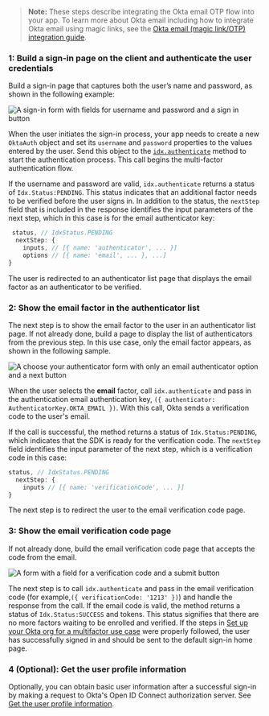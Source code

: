 > **Note:** These steps describe integrating the Okta email OTP flow into your app. To learn more about Okta email including how to integrate Okta email using magic links, see the [Okta email (magic link/OTP) integration guide](/docs/guides/authenticators-okta-email/nodeexpress/main/).

### 1: Build a sign-in page on the client and authenticate the user credentials

Build a sign-in page that captures both the user’s name and password, as shown in the following example:

<div class="half wireframe-border">

![A sign-in form with fields for username and password and a sign in button](/img/wireframes/sign-in-form-username-and-password.png)

<!--

Source image: https://www.figma.com/file/YH5Zhzp66kGCglrXQUag2E/%F0%9F%93%8A-Updated-Diagrams-for-Dev-Docs?node-id=3398%3A36678&t=wzNwSZkdctajVush-1 sign-in-form-username-and-password
 -->

</div>

When the user initiates the sign-in process, your app needs to create a new `OktaAuth` object and set its `username` and `password` properties to the values entered by the user. Send this object to the [`idx.authenticate`](https://github.com/okta/okta-auth-js/blob/master/docs/idx.md#idxauthenticate) method to start the authentication process. This call begins the multi-factor authentication flow.

If the username and password are valid, `idx.authenticate` returns a status of `Idx.Status:PENDING`. This status indicates that an additional factor needs to be verified before the user signs in. In addition to the status, the `nextStep` field that is included in the response identifies the input parameters of the next step, which in this case is for the email authenticator key:

```JavaScript
 status, // IdxStatus.PENDING
  nextStep: {
    inputs, // [{ name: 'authenticator', ... }]
    options // [{ name: 'email', ... }, ...]
}
```

The user is redirected to an authenticator list page that displays the email factor as an authenticator to be verified.

### 2: Show the email factor in the authenticator list

The next step is to show the email factor to the user in an authenticator list page. If not already done, build a page to display the list of authenticators from the previous step. In this use case, only the email factor appears, as shown in the following sample.

<div class="half wireframe-border">

![A choose your authenticator form with only an email authenticator option and a next button](/img/wireframes/choose-authenticator-email-only.png)

<!--

Source image: https://www.figma.com/file/YH5Zhzp66kGCglrXQUag2E/%F0%9F%93%8A-Updated-Diagrams-for-Dev-Docs?node-id=3398%3A36772&t=wzNwSZkdctajVush-1 choose-authenticator-email-only
 -->

</div>

When the user selects the **email** factor, call `idx.authenticate` and pass in the authentication email authentication key, `({ authenticator: AuthenticatorKey.OKTA_EMAIL })`. With this call, Okta sends a verification code to the user's email.

If the call is successful, the method returns a status of `Idx.Status:PENDING`, which indicates that the SDK is ready for the verification code. The `nextStep` field identifies the input parameter of the next step, which is a verification code in this case:

```JavaScript
status, // IdxStatus.PENDING
  nextStep: {
    inputs // [{ name: 'verificationCode', ... }]
}
```

The next step is to redirect the user to the email verification code page.

### 3: Show the email verification code page

If not already done, build the email verification code page that accepts the code from the email.

<div class="half wireframe-border">

![A form with a field for a verification code and a submit button](/img/wireframes/enter-verification-code-form.png)

<!--

Source image: https://www.figma.com/file/YH5Zhzp66kGCglrXQUag2E/%F0%9F%93%8A-Updated-Diagrams-for-Dev-Docs?node-id=3398%3A36808&t=2h5Mmz3COBLhqVzv-1 enter-verification-code-form
 -->

</div>

The next step is to call `idx.authenticate` and pass in the email verification code (for example,`({ verificationCode: '1213' })`) and handle the response from the call. If the email code is valid, the method returns a status of `Idx.Status:SUCCESS` and tokens. This status signifies that there are no more factors waiting to be enrolled and verified. If the steps in [Set up your Okta org for a multifactor use case](/docs/guides/oie-embedded-common-org-setup/nodejs/main/#set-up-your-okta-org-for-a-multifactor-use-case) were properly followed, the user has successfully signed in and should be sent to the default sign-in home page.

### 4 (Optional): Get the user profile information

Optionally, you can obtain basic user information after a successful sign-in by making a request to Okta's Open ID Connect authorization server. See [Get the user profile information](/docs/guides/oie-embedded-sdk-use-case-basic-sign-in/nodejs/main/#get-the-user-profile-information).
